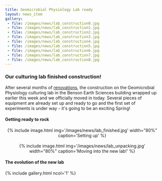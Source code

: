 ```yaml
---
title: Geomicrobial Physiology Lab ready
layout: news_item
gallery:
 - file: /images/news/lab_construction0.jpg
 - file: /images/news/lab_construction1.jpg
 - file: /images/news/lab_construction2.jpg
 - file: /images/news/lab_construction3.jpg
 - file: /images/news/lab_construction4.jpg
 - file: /images/news/lab_construction5.jpg
 - file: /images/news/lab_construction6.jpg
 - file: /images/news/lab_construction7.jpg
 - file: /images/news/lab_construction8.jpg
---
```


### Our culturing lab finished construction!

After several months of [renovations](/news/gmp-lab-renovations-start/), the construction on the Geomicrobial Physiology culturing lab in the Benson Earth Sciences building wrapped up earlier this week and we officially moved in today. Several pieces of equipment are already set up and ready to go and the first set of experiments is under way - it's going to be an exciting Spring!

#### Getting ready to rock

<center>
  {% include image.html img='/images/news/lab_finished.jpg' width="80%" caption='Setting up' %}
  <br><br>
  {% include image.html img='/images/news/lab_unpacking.jpg' width="80%" caption='Moving into the new lab!' %}
</center>


#### The evolution of the new lab

{% include gallery.html ncol='1' %}
